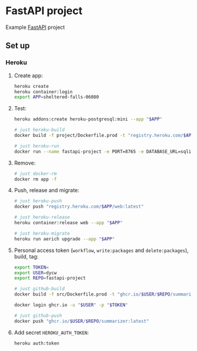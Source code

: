 # FastAPI project

Example [FastAPI](https://fastapi.tiangolo.com/) project

## Set up

### Heroku

1. Create app:

   ```bash
   heroku create
   heroku container:login
   export APP=sheltered-falls-06080
   ```

1. Test:

   ```bash
   heroku addons:create heroku-postgresql:mini --app "$APP"

   # just heroku-build
   docker build -f project/Dockerfile.prod -t "registry.heroku.com/$APP/web" ./src

   # just heroku-run
   docker run --name fastapi-project -e PORT=8765 -e DATABASE_URL=sqlite://sqlite.db -p 5003:8765 "registry.heroku.com/$APP/web":latest
   ```

1. Remove:

   ```bash
   # just docker-rm
   docker rm app -f
   ```

1. Push, release and migrate:

   ```bash
   # just heroku-push
   docker push "registry.heroku.com/$APP/web:latest"

   # just heroku-release
   heroku container:release web --app "$APP"

   # just heroku-migrate
   heroku run aerich upgrade --app "$APP"
   ```

1. Personal access token (`workflow`, `write:packages` and `delete:packages`), build, tag:

   ```bash
   export TOKEN=
   export USER=dycw
   export REPO=fastapi-project

   # just github-build
   docker build -f src/Dockerfile.prod -t "ghcr.io/$USER/$REPO/summarizer:latest" ./src

   docker login ghcr.io -u "$USER" -p "$TOKEN"

   # just github-push
   docker push "ghcr.io/$USER/$REPO/summarizer:latest"
   ```

1. Add secret `HEROKU_AUTH_TOKEN`:

   ```bash
   heroku auth:token
   ```

